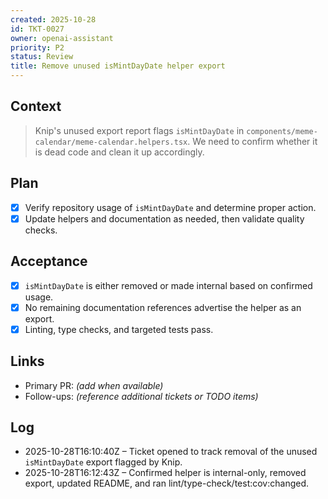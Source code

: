 ```yaml
---
created: 2025-10-28
id: TKT-0027
owner: openai-assistant
priority: P2
status: Review
title: Remove unused isMintDayDate helper export
---
```


## Context

> Knip's unused export report flags `isMintDayDate` in `components/meme-calendar/meme-calendar.helpers.tsx`. We need to confirm whether it is dead code and clean it up accordingly.

## Plan

- [x] Verify repository usage of `isMintDayDate` and determine proper action.
- [x] Update helpers and documentation as needed, then validate quality checks.

## Acceptance

- [x] `isMintDayDate` is either removed or made internal based on confirmed usage.
- [x] No remaining documentation references advertise the helper as an export.
- [x] Linting, type checks, and targeted tests pass.

## Links

- Primary PR: _(add when available)_
- Follow-ups: _(reference additional tickets or TODO items)_

## Log

- 2025-10-28T16:10:40Z – Ticket opened to track removal of the unused `isMintDayDate` export flagged by Knip.
- 2025-10-28T16:12:43Z – Confirmed helper is internal-only, removed export, updated README, and ran lint/type-check/test:cov:changed.

